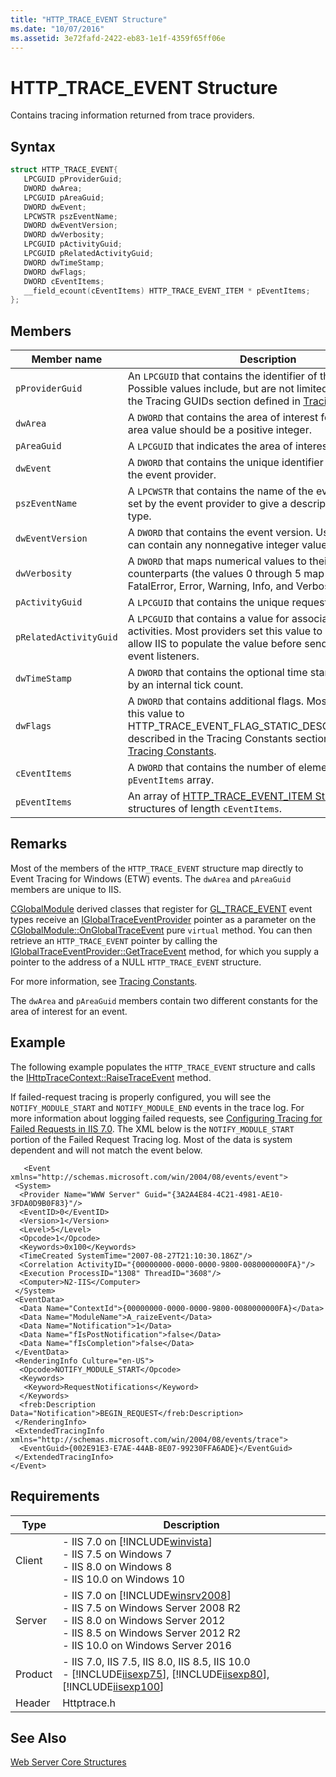 ```yaml
---
title: "HTTP_TRACE_EVENT Structure"
ms.date: "10/07/2016"
ms.assetid: 3e72fafd-2422-eb83-1e1f-4359f65ff06e
---
```

# HTTP_TRACE_EVENT Structure
Contains tracing information returned from trace providers.  
  
## Syntax  
  
```cpp  
struct HTTP_TRACE_EVENT{  
   LPCGUID pProviderGuid;  
   DWORD dwArea;  
   LPCGUID pAreaGuid;  
   DWORD dwEvent;  
   LPCWSTR pszEventName;  
   DWORD dwEventVersion;  
   DWORD dwVerbosity;  
   LPCGUID pActivityGuid;  
   LPCGUID pRelatedActivityGuid;  
   DWORD dwTimeStamp;  
   DWORD dwFlags;  
   DWORD cEventItems;  
   __field_ecount(cEventItems) HTTP_TRACE_EVENT_ITEM * pEventItems;  
};  
```  
  
## Members  
  
|Member name|Description|  
|-----------------|-----------------|  
|`pProviderGuid`|An `LPCGUID` that contains the identifier of the provider. Possible values include, but are not limited to, the values in the Tracing GUIDs section defined in [Tracing Constants](../../web-development-reference\native-code-api-reference/tracing-constants.md).|  
|`dwArea`|A `DWORD` that contains the area of interest for the event. The area value should be a positive integer.|  
|`pAreaGuid`|A `LPCGUID` that indicates the area of interest.|  
|`dwEvent`|A `DWORD` that contains the unique identifier of the event for the event provider.|  
|`pszEventName`|A `LPCWSTR` that contains the name of the event. This value is set by the event provider to give a description of the event type.|  
|`dwEventVersion`|A `DWORD` that contains the event version. Usually 0 or 1, but can contain any nonnegative integer value.|  
|`dwVerbosity`|A `DWORD` that maps numerical values to their verbose counterparts (the values 0 through 5 map to General, FatalError, Error, Warning, Info, and Verbose).|  
|`pActivityGuid`|A `LPCGUID` that contains the unique request identifier.|  
|`pRelatedActivityGuid`|A `LPCGUID` that contains a value for associating related activities. Most providers set this value to NULL and then allow IIS to populate the value before sending the event to event listeners.|  
|`dwTimeStamp`|A `DWORD` that contains the optional time stamp, represented by an internal tick count.|  
|`dwFlags`|A `DWORD` that contains additional flags. Most providers set this value to HTTP_TRACE_EVENT_FLAG_STATIC_DESCRIPTIVE_FIELDS, described in the Tracing Constants section defined in [Tracing Constants](../../web-development-reference\native-code-api-reference/tracing-constants.md).|  
|`cEventItems`|A `DWORD` that contains the number of elements in the `pEventItems` array.|  
|`pEventItems`|An array of [HTTP_TRACE_EVENT_ITEM Structure](../../web-development-reference\native-code-api-reference/http-trace-event-item-structure.md) structures of length `cEventItems`.|  
  
## Remarks  
 Most of the members of the `HTTP_TRACE_EVENT` structure map directly to Event Tracing for Windows (ETW) events. The `dwArea` and `pAreaGuid` members are unique to IIS.  
  
 [CGlobalModule](../../web-development-reference\native-code-api-reference/cglobalmodule-class.md) derived classes that register for [GL_TRACE_EVENT](../../web-development-reference\native-code-api-reference/request-processing-constants.md) event types receive an [IGlobalTraceEventProvider](../../web-development-reference\native-code-api-reference/iglobaltraceeventprovider-interface.md) pointer as a parameter on the [CGlobalModule::OnGlobalTraceEvent](../../web-development-reference\native-code-api-reference/cglobalmodule-onglobaltraceevent-method.md) pure `virtual` method. You can then retrieve an `HTTP_TRACE_EVENT` pointer by calling the [IGlobalTraceEventProvider::GetTraceEvent](../../web-development-reference\native-code-api-reference/iglobaltraceeventprovider-gettraceevent-method.md) method, for which you supply a pointer to the address of a NULL `HTTP_TRACE_EVENT` structure.  
  
 For more information, see [Tracing Constants](../../web-development-reference\native-code-api-reference/tracing-constants.md).  
  
 The `dwArea` and `pAreaGuid` members contain two different constants for the area of interest for an event.  
  
## Example  
 The following example populates the `HTTP_TRACE_EVENT` structure and calls the [IHttpTraceContext::RaiseTraceEvent](../../web-development-reference\native-code-api-reference/ihttptracecontext-raisetraceevent-method.md) method.  
  
<!-- TODO: review snippet reference  [!CODE [_RaiseEvnt#2](_RaiseEvnt#2)]  -->  
<!-- TODO: review snippet reference [!CODE [_RaiseEvnt#3](_RaiseEvnt#3)]  -->  
  
 If failed-request tracing is properly configured, you will see the `NOTIFY_MODULE_START` and `NOTIFY_MODULE_END` events in the trace log. For more information about logging failed requests, see [Configuring Tracing for Failed Requests in IIS 7.0](http://go.microsoft.com/fwlink/?LinkId=99788). The XML below is the `NOTIFY_MODULE_START` portion of the Failed Request Tracing log. Most of the data is system dependent and will not match the event below.  
  
```  
   <Event xmlns="http://schemas.microsoft.com/win/2004/08/events/event">  
 <System>  
  <Provider Name="WWW Server" Guid="{3A2A4E84-4C21-4981-AE10-3FDA0D9B0F83}"/>  
  <EventID>0</EventID>  
  <Version>1</Version>  
  <Level>5</Level>  
  <Opcode>1</Opcode>  
  <Keywords>0x100</Keywords>  
  <TimeCreated SystemTime="2007-08-27T21:10:30.186Z"/>  
  <Correlation ActivityID="{00000000-0000-0000-9800-0080000000FA}"/>  
  <Execution ProcessID="1308" ThreadID="3608"/>  
  <Computer>N2-IIS</Computer>  
 </System>  
 <EventData>  
  <Data Name="ContextId">{00000000-0000-0000-9800-0080000000FA}</Data>  
  <Data Name="ModuleName">A_raizeEvent</Data>  
  <Data Name="Notification">1</Data>  
  <Data Name="fIsPostNotification">false</Data>  
  <Data Name="fIsCompletion">false</Data>  
 </EventData>  
 <RenderingInfo Culture="en-US">  
  <Opcode>NOTIFY_MODULE_START</Opcode>  
  <Keywords>  
   <Keyword>RequestNotifications</Keyword>  
  </Keywords>  
  <freb:Description Data="Notification">BEGIN_REQUEST</freb:Description>  
 </RenderingInfo>  
 <ExtendedTracingInfo xmlns="http://schemas.microsoft.com/win/2004/08/events/trace">  
  <EventGuid>{002E91E3-E7AE-44AB-8E07-99230FFA6ADE}</EventGuid>  
 </ExtendedTracingInfo>  
</Event>  
```  
  
## Requirements  
  
|Type|Description|  
|----------|-----------------|  
|Client|-   IIS 7.0 on [!INCLUDE[winvista](../../wmi-provider/includes/winvista-md.md)]<br />-   IIS 7.5 on Windows 7<br />-   IIS 8.0 on Windows 8<br />-   IIS 10.0 on Windows 10|  
|Server|-   IIS 7.0 on [!INCLUDE[winsrv2008](../../wmi-provider/includes/winsrv2008-md.md)]<br />-   IIS 7.5 on Windows Server 2008 R2<br />-   IIS 8.0 on Windows Server 2012<br />-   IIS 8.5 on Windows Server 2012 R2<br />-   IIS 10.0 on Windows Server 2016|  
|Product|-   IIS 7.0, IIS 7.5, IIS 8.0, IIS 8.5, IIS 10.0<br />-   [!INCLUDE[iisexp75](../../web-development-reference/native-code-api-reference/includes/iisexp75-md.md)], [!INCLUDE[iisexp80](../../web-development-reference/native-code-api-reference/includes/iisexp80-md.md)], [!INCLUDE[iisexp100](../../web-development-reference/native-code-api-reference/includes/iisexp100-md.md)]|  
|Header|Httptrace.h|  
  
## See Also  
 [Web Server Core Structures](../../web-development-reference\native-code-api-reference/web-server-core-structures.md)